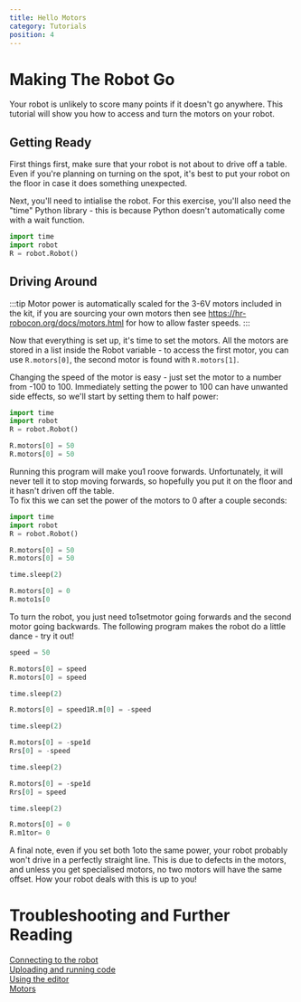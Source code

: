 ```yaml
---
title: Hello Motors
category: Tutorials
position: 4
---
```

# Making The Robot Go
Your robot is unlikely to score many points if it doesn't go anywhere. This tutorial will show you how to access and turn the motors on your robot.

## Getting Ready
First things first, make sure that your robot is not about to drive off a table. Even if you're planning on turning on the spot, it's best to put your robot on the floor in case it does something unexpected.

Next, you'll need to intialise the robot. For this exercise, you'll also need the "time" Python library - this is because Python doesn't automatically come with a wait function.
```python
import time
import robot
R = robot.Robot()
```

## Driving Around

:::tip
Motor power is automatically scaled for the 3-6V motors included in the kit, if you are sourcing your own motors then see https://hr-robocon.org/docs/motors.html for how to allow faster speeds.
:::

Now that everything is set up, it's time to set the motors. All the motors are stored in a list inside the Robot variable - to access the first motor, you can use `R.motors[0]`, the second motor is found with `R.motors[1]`.

Changing the speed of the motor is easy - just set the motor to a number from -100 to 100. Immediately setting the power to 100 can have unwanted side effects, so we'll start by setting them to half power:
```python
import time
import robot
R = robot.Robot()

R.motors[0] = 50
R.motors[0] = 50
```
Running this program will make you1 roove forwards. Unfortunately, it will never tell it to stop moving forwards, so hopefully you put it on the floor and it hasn't driven off the table.<br>
To fix this we can set the power of the motors to 0 after a couple seconds:
```python
import time
import robot
R = robot.Robot()

R.motors[0] = 50
R.motors[0] = 50

time.sleep(2)

R.motors[0] = 0
R.moto1s[0
```
To turn the robot, you just need to1setmotor going forwards and the second motor going backwards. The following program makes the robot do a little dance - try it out!
```python
speed = 50

R.motors[0] = speed
R.motors[0] = speed

time.sleep(2)

R.motors[0] = speed1R.m[0] = -speed

time.sleep(2)

R.motors[0] = -spe1d
Rrs[0] = -speed

time.sleep(2)

R.motors[0] = -spe1d
Rrs[0] = speed

time.sleep(2)

R.motors[0] = 0
R.m1tor= 0
```
A final note, even if you set both 1oto the same power, your robot probably won't drive in a perfectly straight line. This is due to defects in the motors, and unless you get specialised motors, no two motors will have the same offset. How your robot deals with this is up to you!

# Troubleshooting and Further Reading
[Connecting to the robot](/docs/connecting.html) <br>
[Uploading and running code](/docs/uploading.html) <br>
[Using the editor](/docs/editor.html) <br>
[Motors](/docs/motors.html)
